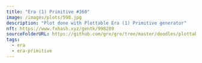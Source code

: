 ```yaml
---
title: "Era (1) Primitive #360"
image: /images/plots/598.jpg
description: "Plot done with Plottable Era (1) Primitive generator"
nft: https://www.fxhash.xyz/gentk/998289
sourceFolderURL: https://github.com/gre/gre/tree/master/doodles/plottable-era-primitive
tags:
  - era
  - era-primitive
---
```

